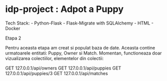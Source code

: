 # idp-project : Adpot a Puppy

Tech Stack:
	- Python-Flask 
	- Flask-Migrate with SQLAlchemy
	- HTML
	- Docker


Etapa 2

Pentru aceasta etapa am creat si populat baza de date. Aceasta contine urmatoarele entitati: Puppy, Owner si Match. 
Momentan, functioneaza doar vizualizarea colectiilor, elementelor din colectii:

GET 127.0.0.1/api/owners 
GET 127.0.0.1/api/puppies
GET 127.0.0.1/api/puppies/3
GET 127.0.0.1/api/matches